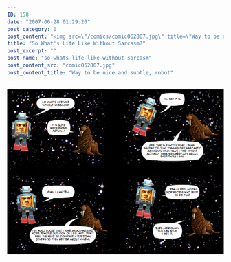 ```yaml
---
ID: 158
date: "2007-06-28 01:29:20"
post_category: 0
post_content: "<img src=\"/comics/comic062807.jpg\" title=\"Way to be nice and subtle, robot\" />"
title: "So What's Life Like Without Sarcasm?"
post_excerpt: ""
post_name: "so-whats-life-like-without-sarcasm"
post_content_src: "comic062807.jpg"
post_content_title: "Way to be nice and subtle, robot"
---
```



[![Way to be nice and subtle, robot](/comics-hi-res/comic062807.jpg)](/comics-hi-res/comic062807.jpg "Way to be nice and subtle, robot")
